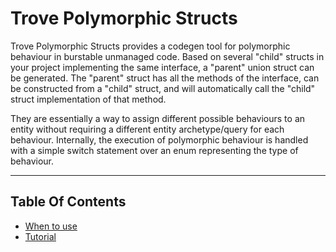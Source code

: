 
# Trove Polymorphic Structs

Trove Polymorphic Structs provides a codegen tool for polymorphic behaviour in burstable unmanaged code. Based on several "child" structs in your project implementing the same interface, a "parent" union struct can be generated. The "parent" struct has all the methods of the interface, can be constructed from a "child" struct, and will automatically call the "child" struct implementation of that method.

They are essentially a way to assign different possible behaviours to an entity without requiring a different entity archetype/query for each behaviour. Internally, the execution of polymorphic behaviour is handled with a simple switch statement over an enum representing the type of behaviour.

---------------------------------------------------

## Table Of Contents

* [When to use](./Documentation~/when-to-use.md)
* [Tutorial](./Documentation~/tutorial.md)

